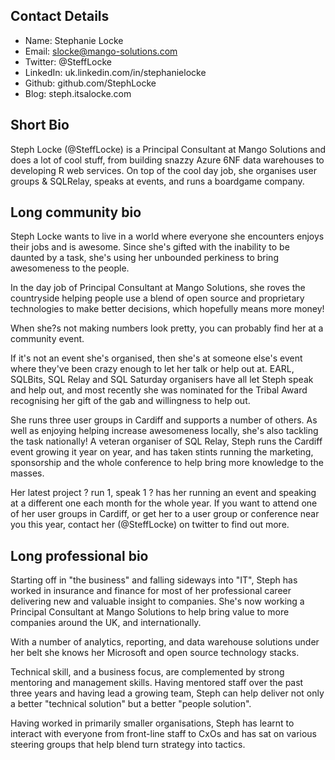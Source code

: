 Contact Details
------
- Name: Stephanie Locke
- Email: slocke@mango-solutions.com
- Twitter: @SteffLocke
- LinkedIn: uk.linkedin.com/in/stephanielocke
- Github: github.com/StephLocke
- Blog: steph.itsalocke.com

Short Bio
------
Steph Locke (@SteffLocke) is a Principal Consultant at Mango Solutions and does a lot of cool stuff, from building snazzy Azure 6NF data warehouses to developing R web services. On top of the cool day job, she organises user groups & SQLRelay, speaks at events, and runs a boardgame company.

Long community bio
------
Steph Locke wants to live in a world where everyone she encounters enjoys their jobs and is awesome. Since she's gifted with the inability to be daunted by a task, she's using her unbounded perkiness to bring awesomeness to the people.

In the day job of Principal Consultant at Mango Solutions, she roves the countryside helping people use a blend of open source and proprietary technologies to make better decisions, which hopefully means more money!

When she?s not making numbers look pretty, you can probably find her at a community event. 

If it's not an event she's organised, then she's at someone else's event where they've been crazy enough to let her talk or help out at. EARL, SQLBits, SQL Relay and SQL Saturday organisers have all let Steph speak and help out, and most recently she was nominated for the Tribal Award recognising her gift of the gab and willingness to help out. 

She runs three user groups in Cardiff and supports a number of others. As well as enjoying helping increase awesomeness locally, she's also tackling the task nationally! A veteran organiser of SQL Relay, Steph runs the Cardiff event growing it year on year, and has taken stints running the marketing, sponsorship and the whole conference to help bring more knowledge to the masses.

Her latest project ? run 1, speak 1 ? has her running an event and speaking at a different one each month for the whole year. If you want to attend one of her user groups in Cardiff, or get her to a user group or conference near you this year, contact her (@SteffLocke) on twitter to find out more.

Long professional bio
------
Starting off in "the business" and falling sideways into "IT", Steph has worked in insurance and finance for most of her professional career delivering new and valuable insight to companies. She's now working a Principal Consultant at Mango Solutions to help bring value to more companies around the UK, and internationally.

With a number of analytics, reporting, and data warehouse solutions under her belt she knows her Microsoft and open source technology stacks. 

Technical skill, and a business focus, are complemented by strong mentoring and management skills. Having mentored staff over the past three years and having lead a growing team, Steph can help deliver not only a better "technical solution" but a better "people solution".

Having worked in primarily smaller organisations, Steph has learnt to interact with everyone from front-line staff to CxOs and has sat on various steering groups that help blend turn strategy into tactics.